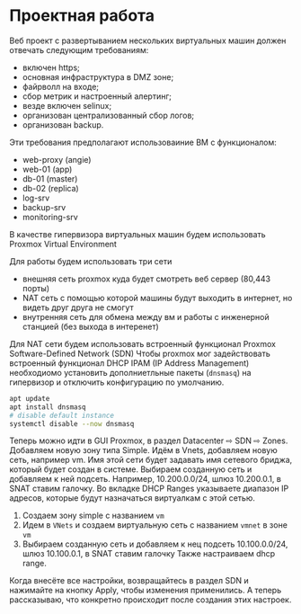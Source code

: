 # Проектная работа

Веб проект с развертыванием нескольких виртуальных машин должен отвечать следующим требованиям:

- включен https;
- основная инфраструктура в DMZ зоне;
- файрволл на входе;
- сбор метрик и настроенный алертинг;
- везде включен selinux;
- организован централизованный сбор логов;
- организован backup.

Эти требования предполагают использоваиние ВМ с функционалом:
- web-proxy (angie)
- web-01 (app)
- db-01 (master)
- db-02 (replica)
- log-srv
- backup-srv
- monitoring-srv

В качестве гипервизора виртуальных машин будем использовать Proxmox Virtual Environment

Для работы будем использовать три сети
- внешняя сеть proxmox куда будет смотреть веб сервер (80,443 порты)
- NAT сеть с помощью которой машины будут выходить в интернет, но видеть друг друга не смогут
- внутренняя сеть для обмена между вм и работы с инженерной станцией (без выхода в интеренет)

Для NAT сети будем использовать встроенный функционал Proxmox Software-Defined Network (SDN)
Чтобы proxmox мог задействовать встроенный функционал DHCP IPAM (IP Address Management) необходиомо установить дополниетльные пакеты (`dnsmasq`) на гипервизор и отключить конфигурацию по умолчанию.

```sh
apt update
apt install dnsmasq
# disable default instance
systemctl disable --now dnsmasq
```

Теперь можно идти в GUI Proxmox, в раздел Datacenter ⇨ SDN ⇨ Zones. Добавляем новую зону типа Simple. Идём в Vnets, добавляем новую сеть, например vm. Имя этой сети будет задавать имя сетевого бриджа, который будет создан в системе. Выбираем созданную сеть и добавляем к ней подсеть. Например, 10.200.0.0/24, шлюз 10.200.0.1, в SNAT ставим галочку. Во вкладке DHCP Ranges указываете диапазон IP адресов, которые будут назначаться виртуалкам с этой сетью.

1. Создаем зону simple с названием `vm`
2. Идем в `VNets` и создаем виртуальную сеть с названием `vmnet` в зоне `vm`
3. Выбираем созданную сеть и добавляем к нец подсеть 10.100.0.0/24, шлюз 10.100.0.1, в SNAT ставим галочку Также настраиваем dhcp range.

Когда внесёте все настройки, возвращайтесь в раздел SDN и нажимайте на кнопку Apply, чтобы изменения применились. А теперь рассказываю, что конкретно происходит после создания этих настроек.